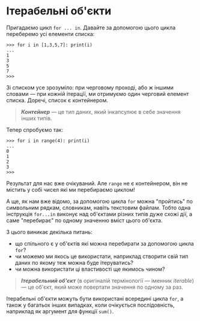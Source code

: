 # Ітерабельні об'єкти

Пригадаємо цикл `for ... in`. 
Давайте за допомогою цього цикла переберемо усі елементи списка: 

	>>> for i in [1,3,5,7]: print(i)
	...
	1
	3
	5
	7
	>>>
	
Зі списком усе зрозуміло: 
при черговому проході, або ж іншими словами — при кожній ітерації, 
ми отримуємо один черговий елемент списка. 
Доречі, список є контейнером. 

> ***Контейнер*** — це тип даних, який інкапсулює в себе значення інших типів.

Тепер спробуємо так: 

	>>> for i in range(4): print(i)
	...
	0
	1
	2
	3
	>>>
	
Результат для нас вже очікуваний. 
Але `range` не є контейнером, 
він не містить у собі чисел які ми перебираємо циклом! 

А ще, як нам вже відомо, 
за допомогою цикла `for` можна "пройтись" по символьним рядкам, словникам, навіть текстовим файлам. 
Тобто одна інструкція `for...in` виконує над об'єктами різних типів дуже схожі дії, 
а саме "перебирає" по одному значенню вміст цього об'єкта. 

З цього виникає декілька питань: 

* що спільного є у об'єктів які можна перебирати за допомогою цикла `for`?
* чи можемо ми якось це використати, наприклад створити свій тип даних по якому теж можна буде ітеруватись?
* чи можна використати ці властивості ще якимось чином?

> ***Ітерабельний об'єкт*** (в оригіналій термінології — іменник *iterable*) — це об'єкт, 
який може повертати значення по одному за раз. 

Ітерабельні об'єкти можуть бути використані всередині цикла `for`, 
а також у багатьох інших випадках, 
коли очікується послідовність, наприклад як аргумент для функції `sum()`. 
